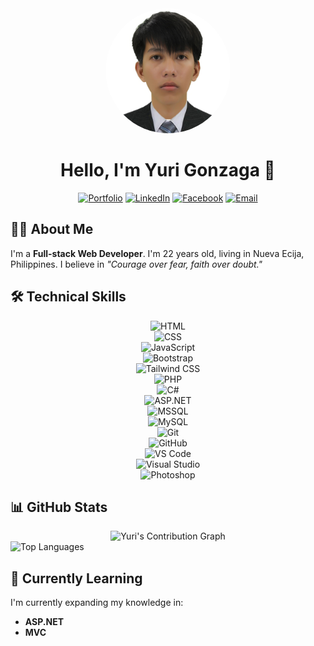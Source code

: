<div align="center">
  <img src="2v2.jpg" alt="Yuri Gonzaga" width="200" style="border-radius:50%;" />
  
  # Hello, I'm Yuri Gonzaga 👋
  
  [![Portfolio](https://img.shields.io/badge/Portfolio-5340ff?style=for-the-badge&logo=Google-chrome&logoColor=white)](https://my-portfolio-hazel-tau-19.vercel.app/)
  [![LinkedIn](https://img.shields.io/badge/LinkedIn-0077B5?style=for-the-badge&logo=linkedin&logoColor=white)](https://www.linkedin.com/in/yuri-gonzaga-a323642b7/)
  [![Facebook](https://img.shields.io/badge/Facebook-1877F2?style=for-the-badge&logo=facebook&logoColor=white)](https://www.facebook.com/Yurigonzaga.04/)
  [![Email](https://img.shields.io/badge/Email-D14836?style=for-the-badge&logo=gmail&logoColor=white)](mailto:gonzagayuri760@gmail.com)
</div>

## 👨‍💻 About Me

I'm a **Full-stack Web Developer**. I'm 22 years old, living in Nueva Ecija, Philippines. I believe in _"Courage over fear, faith over doubt."_ 

## 🛠️ Technical Skills

<div align="center">

![HTML](https://img.shields.io/badge/HTML-E34F26?style=for-the-badge&logo=html5&logoColor=white)  
![CSS](https://img.shields.io/badge/CSS-1572B6?style=for-the-badge&logo=css3&logoColor=white)  
![JavaScript](https://img.shields.io/badge/JavaScript-F7DF1E?style=for-the-badge&logo=javascript&logoColor=black)  
![Bootstrap](https://img.shields.io/badge/Bootstrap-7952B3?style=for-the-badge&logo=bootstrap&logoColor=white)  
![Tailwind CSS](https://img.shields.io/badge/Tailwind_CSS-38B2AC?style=for-the-badge&logo=tailwind-css&logoColor=white)  
![PHP](https://img.shields.io/badge/PHP-777BB4?style=for-the-badge&logo=php&logoColor=white)  
![C#](https://img.shields.io/badge/C%23-239120?style=for-the-badge&logo=c-sharp&logoColor=white)  
![ASP.NET](https://img.shields.io/badge/ASP.NET-512BD4?style=for-the-badge&logo=asp-dot-net&logoColor=white)  
![MSSQL](https://img.shields.io/badge/MSSQL-CC2927?style=for-the-badge&logo=microsoft-sql-server&logoColor=white)  
![MySQL](https://img.shields.io/badge/MySQL-4479A1?style=for-the-badge&logo=mysql&logoColor=white)  
![Git](https://img.shields.io/badge/Git-F05032?style=for-the-badge&logo=git&logoColor=white)  
![GitHub](https://img.shields.io/badge/GitHub-181717?style=for-the-badge&logo=github&logoColor=white)  
![VS Code](https://img.shields.io/badge/VS_Code-007ACC?style=for-the-badge&logo=visual-studio-code&logoColor=white)  
![Visual Studio](https://img.shields.io/badge/Visual_Studio-5C2D91?style=for-the-badge&logo=visual-studio&logoColor=white)  
![Photoshop](https://img.shields.io/badge/Photoshop-31A8FF?style=for-the-badge&logo=adobe-photoshop&logoColor=white)

</div>


## 📊 GitHub Stats

<div align="center">
  <img src="https://ghchart.rshah.org/WebDevYuri" alt="Yuri's Contribution Graph" />
</div>

  <img src="https://github-readme-stats.vercel.app/api/top-langs/?username=WebDevYuri&layout=compact&theme=tokyonight" alt="Top Languages" height="170" />
</div>

## 🌱 Currently Learning

I'm currently expanding my knowledge in:
- **ASP.NET**
- **MVC**
